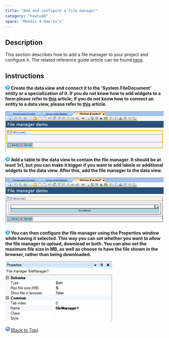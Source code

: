 ```yaml
---
title: "Add and configure a file manager"
category: "howto40"
space: "Mendix 4 How-to's"
---
```

## Description

This section describes how to add a file manager to your project and configure it. The related reference guide article can be found [here](https://world.mendix.com/pages/releaseview.action?pageId=9699403).

## Instructions

![](attachments/819203/917932.png) **Create the data view and connect it to the 'System.FileDocument' entity or a specialization of it. If you do not know how to add widgets to a form please refer to [this](https://world.mendix.com/display/howto25/Add+a+widget+to+a+form) article; if you do not know how to connect an entity to a data view, please refer to [this](https://world.mendix.com/display/howto25/Connect+an+entity+to+a+data+view) article.**

![](attachments/2621454/2752643.png)

![](attachments/819203/917932.png) **Add a table to the data view to contain the file manager. It should be at least 1x1, but you can make it bigger if you want to add labels or additional widgets to the data view. After this, add the file manager to the data view.**

![](attachments/2621454/2752644.png)

![](attachments/819203/917932.png) **You can then configure the file manager using the Properties window while having it selected. This way you can set whether you want to allow the file manager to upload, download or both. You can also set the maximum file size in MB, as well as choose to have the file shown in the browser, rather than being downloaded.**

![](attachments/2621454/2752645.png)

[![](attachments/819203/917564.png)](Add+and+configure+a+file+manager)[(Back to Top)](Add+and+configure+a+file+manager)